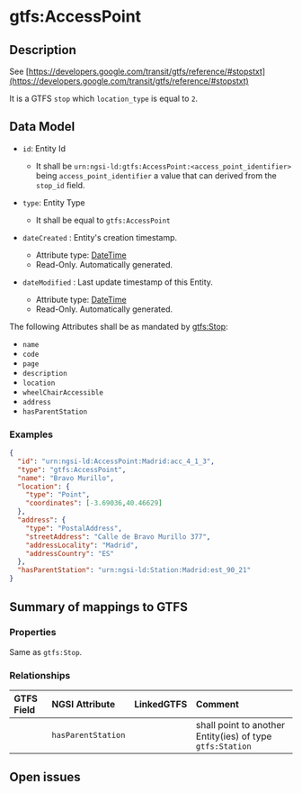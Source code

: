 # gtfs:AccessPoint

## Description

See [https://developers.google.com/transit/gtfs/reference/#stopstxt](https://developers.google.com/transit/gtfs/reference/#stopstxt)

It is a GTFS `stop` which `location_type` is equal to `2`.

## Data Model

+ `id`: Entity Id
  + It shall be `urn:ngsi-ld:gtfs:AccessPoint:<access_point_identifier>` being `access_point_identifier` a value that can derived from the `stop_id` field. 

+ `type`: Entity Type 
  + It shall be equal to `gtfs:AccessPoint`
  
+ `dateCreated` : Entity's creation timestamp.
  + Attribute type: [DateTime](https://schema.org/DateTime)
  + Read-Only. Automatically generated. 
 
+ `dateModified` : Last update timestamp of this Entity.
  + Attribute type: [DateTime](https://schema.org/DateTime)
  + Read-Only. Automatically generated.
  

The following Attributes shall be as mandated by [gtfs:Stop](../../Stop/doc/spec.md):
 
+ `name`   
+ `code`  
+ `page`
+ `description`
+ `location`
+ `wheelChairAccessible`
+ `address`
+ `hasParentStation`


### Examples

```json
{
  "id": "urn:ngsi-ld:AccessPoint:Madrid:acc_4_1_3",
  "type": "gtfs:AccessPoint",
  "name": "Bravo Murillo",
  "location": {
    "type": "Point",
    "coordinates": [-3.69036,40.46629]
  },
  "address": {
    "type": "PostalAddress",
    "streetAddress": "Calle de Bravo Murillo 377",
    "addressLocality": "Madrid",
    "addressCountry": "ES"
  },
  "hasParentStation": "urn:ngsi-ld:Station:Madrid:est_90_21"
}
```

## Summary of mappings to GTFS

### Properties

Same as `gtfs:Stop`. 

### Relationships

| GTFS Field            | NGSI Attribute      | LinkedGTFS           | Comment                                                   |
|:--------------------- |:--------------------|:---------------------|:----------------------------------------------------------|
|                       | `hasParentStation`  |                      | shall point to another Entity(ies) of type `gtfs:Station` |

## Open issues
